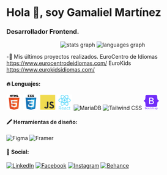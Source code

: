 # Hola 👋, soy Gamaliel Martínez
### Desarrollador Frontend.

<p align="center">
  <img src="https://github-readme-stats.vercel.app/api?username=gama2176&hide_title=false&hide_rank=false&show_icons=true&include_all_commits=true&count_private=true&disable_animations=false&theme=default&locale=es&hide_border=false" height="150" alt="stats graph" />
  <img src="https://github-readme-stats.vercel.app/api/top-langs?username=gama2176&locale=es&hide_title=false&layout=compact&card_width=320&langs_count=5&theme=default&hide_border=false" height="150" alt="languages graph" />
</p>

-🔭 Mis últimos proyectos realizados. EuroCentro de Idiomas https://www.eurocentrodeidiomas.com/ EuroKids https://www.eurokidsidiomas.com/

#### 🔥 Lenguajes:
<p align="left">
  <img src="https://raw.githubusercontent.com/devicons/devicon/master/icons/html5/html5-original-wordmark.svg" alt="HTML5" width="40" height="40"/>
  <img src="https://raw.githubusercontent.com/devicons/devicon/master/icons/css3/css3-original-wordmark.svg" alt="CSS3" width="40" height="40"/>
  <img src="https://raw.githubusercontent.com/devicons/devicon/master/icons/javascript/javascript-original.svg" alt="JavaScript" width="40" height="40"/>
  <img src="https://raw.githubusercontent.com/devicons/devicon/master/icons/react/react-original-wordmark.svg" alt="React" width="40" height="40"/>
  <img src="https://www.vectorlogo.zone/logos/mariadb/mariadb-icon.svg" alt="MariaDB" width="40" height="40"/>
  <img src="https://www.vectorlogo.zone/logos/tailwindcss/tailwindcss-icon.svg" alt="Tailwind CSS" width="40" height="40"/>
  <img src="https://raw.githubusercontent.com/devicons/devicon/master/icons/bootstrap/bootstrap-plain-wordmark.svg" alt="Bootstrap" width="40" height="40"/>
</p>

#### 🖍️ Herramientas de diseño:
<p align="left">
  <img src="https://www.vectorlogo.zone/logos/figma/figma-icon.svg" alt="Figma" width="40" height="40"/>
  <img src="https://www.vectorlogo.zone/logos/framer/framer-icon.svg" alt="Framer" width="40" height="40"/>
</p>

#### 🥸 Social:
[![LinkedIn](https://img.shields.io/badge/-LinkedIn-blue?style=for-the-badge&logo=LinkedIn&logoColor=white)](https://linkedin.com/in/pablo-gamaliel-martinez-gonzalez)
[![Facebook](https://img.shields.io/badge/-Facebook-1877F2?style=for-the-badge&logo=facebook&logoColor=white)](https://fb.com/gama.martinez)
[![Instagram](https://img.shields.io/badge/-Instagram-E4405F?style=for-the-badge&logo=instagram&logoColor=white)](https://instagram.com/gamtz_)
[![Behance](https://img.shields.io/badge/-Behance-1769FF?style=for-the-badge&logo=Behance&logoColor=white)](https://www.behance.net/gama.martinez)
